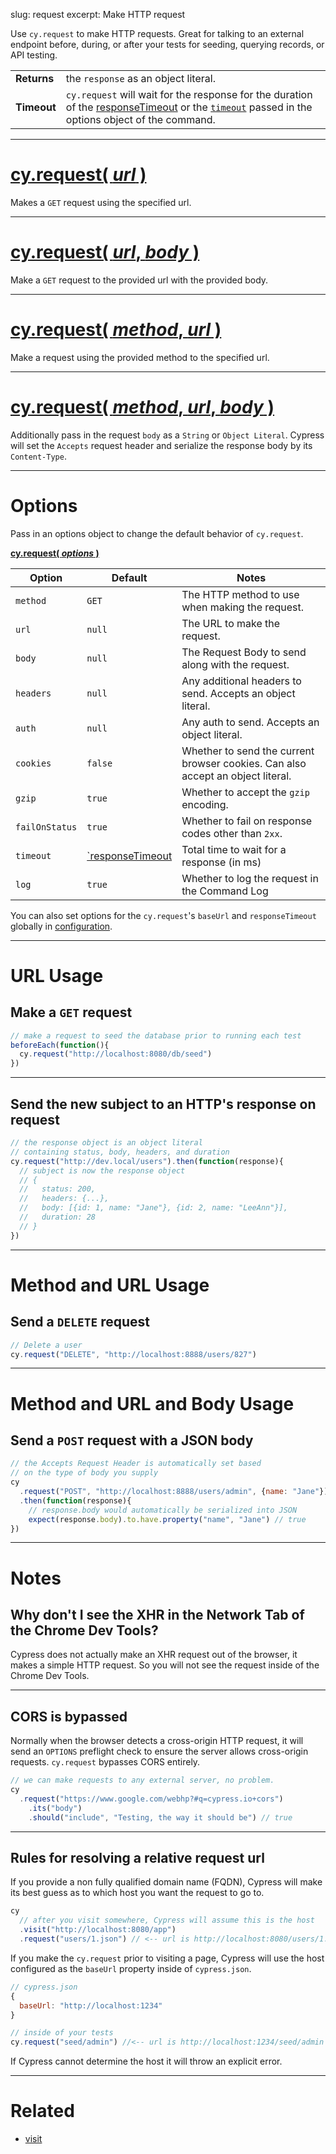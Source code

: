 slug: request
excerpt: Make HTTP request

Use `cy.request` to make HTTP requests. Great for talking to an external endpoint before, during, or after your tests for seeding, querying records, or API testing.

| | |
|--- | --- |
| **Returns** | the `response` as an object literal. |
| **Timeout** | `cy.request` will wait for the response for the duration of the [responseTimeout](https://on.cypress.io/guides/configuration#section-timeouts) or the [`timeout`](#section-options) passed in the options object of the command. |

***

# [cy.request( *url* )](#section-url-usage)

Makes a `GET` request using the specified url.

***

# [cy.request( *url*, *body* )](#section-url-and-body-usage)

Make a `GET` request to the provided url with the provided body.

***

# [cy.request( *method*, *url* )](#section-method-and-url-usage)

Make a request using the provided method to the specified url.

***

# [cy.request( *method*, *url*, *body* )](#section-method-and-url-and-body-usage)

Additionally pass in the request `body` as a `String` or `Object Literal`. Cypress will set the `Accepts` request header and serialize the response body by its `Content-Type`.

***

# Options

Pass in an options object to change the default behavior of `cy.request`.

**[cy.request( *options* )](#options-usage)**

Option | Default | Notes
--- | --- | ---
`method` | `GET` | The HTTP method to use when making the request.
`url` | `null` | The URL to make the request.
`body` | `null` | The Request Body to send along with the request.
`headers` | `null` | Any additional headers to send. Accepts an object literal.
`auth` | `null` | Any auth to send. Accepts an object literal.
`cookies` | `false` | Whether to send the current browser cookies. Can also accept an object literal.
`gzip` | `true` | Whether to accept the `gzip` encoding.
`failOnStatus` | `true` | Whether to fail on response codes other than `2xx`.
`timeout` | [`responseTimeout](https://on.cypress.io/guides/configuration#section-timeouts) | Total time to wait for a response (in ms)
`log` | `true` | Whether to log the request in the Command Log

You can also set options for the `cy.request`'s `baseUrl` and `responseTimeout` globally in [configuration](https://on.cypress.io/guides/configuration).

***

# URL Usage

## Make a `GET` request

```javascript
// make a request to seed the database prior to running each test
beforeEach(function(){
  cy.request("http://localhost:8080/db/seed")
})
```

***

## Send the new subject to an HTTP's response on request

```javascript
// the response object is an object literal
// containing status, body, headers, and duration
cy.request("http://dev.local/users").then(function(response){
  // subject is now the response object
  // {
  //   status: 200,
  //   headers: {...},
  //   body: [{id: 1, name: "Jane"}, {id: 2, name: "LeeAnn"}],
  //   duration: 28
  // }
})
```

***

# Method and URL Usage

## Send a `DELETE` request

```javascript
// Delete a user
cy.request("DELETE", "http://localhost:8888/users/827")
```

***

# Method and URL and Body Usage

## Send a `POST` request with a JSON body

```javascript
// the Accepts Request Header is automatically set based
// on the type of body you supply
cy
  .request("POST", "http://localhost:8888/users/admin", {name: "Jane"})
  .then(function(response){
    // response.body would automatically be serialized into JSON
    expect(response.body).to.have.property("name", "Jane") // true
})
```

***

# Notes

## Why don't I see the XHR in the Network Tab of the Chrome Dev Tools?

Cypress does not actually make an XHR request out of the browser, it makes a simple HTTP request. So you will not see the request inside of the Chrome Dev Tools.

***

## CORS is bypassed

Normally when the browser detects a cross-origin HTTP request, it will send an `OPTIONS` preflight check to ensure the server allows cross-origin requests. `cy.request` bypasses CORS entirely.

```javascript
// we can make requests to any external server, no problem.
cy
  .request("https://www.google.com/webhp?#q=cypress.io+cors")
    .its("body")
    .should("include", "Testing, the way it should be") // true
```

***

## Rules for resolving a relative request url

If you provide a non fully qualified domain name (FQDN), Cypress will make its best guess as to which host you want the request to go to.

```javascript
cy
  // after you visit somewhere, Cypress will assume this is the host
  .visit("http://localhost:8080/app")
  .request("users/1.json") // <-- url is http://localhost:8080/users/1.json
```

If you make the `cy.request` prior to visiting a page, Cypress will use the host configured as the `baseUrl` property inside of `cypress.json`.

```javascript
// cypress.json
{
  baseUrl: "http://localhost:1234"
}
```

```javascript
// inside of your tests
cy.request("seed/admin") //<-- url is http://localhost:1234/seed/admin
```

If Cypress cannot determine the host it will throw an explicit error.

***

# Related

- [visit](https://on.cypress.io/api/visit)
